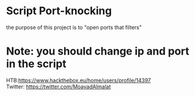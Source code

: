 # Script Port-knocking
the purpose of this project is to "open ports that filters" 

# Note: you should change ip and port in the script

HTB:https://www.hackthebox.eu/home/users/profile/14397 <br/>
Twitter: https://twitter.com/MoayadAlmalat
